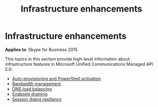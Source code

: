 ﻿---
title: Infrastructure enhancements
description: Describes infrastructure enhancements to Skype for Business 2015 and provides links to various topics outlining enhancements.
TOCTitle: Infrastructure enhancements
ms:assetid: 2b35f0bf-ab8b-4a69-abca-f687cbec6639
ms:mtpsurl: https://msdn.microsoft.com/library/Dn465928(v=office.16)
ms:contentKeyID: 65239809
ms.date: 07/27/2015
mtps_version: v=office.16
---

# Infrastructure enhancements

**Applies to**: Skype for Business 2015

This topics in this section provide high-level information about infrastructure features in Microsoft Unified Communications Managed API 5.0:

- [Auto-provisioning and PowerShell activation](auto-provisioning-and-powershell-activation.md)
- [Bandwidth management](bandwidth-management.md)
- [DNS load balancing](dns-load-balancing.md)
- [Endpoint draining](endpoint-draining.md)
- [Session dialog resiliency](session-dialog-resiliency.md)

